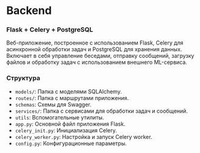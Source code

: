 # Backend
### Flask + Celery + PostgreSQL

Веб-приложение, построенное с использованием Flask, Celery для асинхронной обработки задач и PostgreSQL для хранения данных.
Включает в себя управление беседами, отправку сообщений, загрузку файлов и обработку задач с использованием внешнего ML-сервиса.

### Структура

- `models/`: Папка с моделями SQLAlchemy.
- `routes/`: Папка с маршрутами приложения.
- `schemas`: Схемы для Swagger.
- `services/`: Папка с сервисами для обработки задач и сообщений.
- `utils`: Вспомогательные утилиты.
- `app.py`: Основной файл приложения Flask.
- `celery_init.py`: Инициализация Celery.
- `celery_worker.py`: Настройка и запуск Celery worker.
- `config.py`: Конфигурационные параметры.
